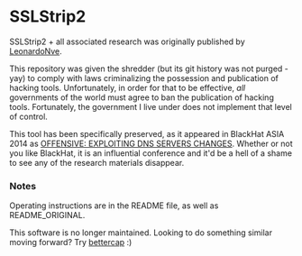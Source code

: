 # SSLStrip2

SSLStrip2 + all associated research was originally published by [LeonardoNve](https://github.com/LeonardoNve).

This repository was given the shredder (but its git history was not purged - yay) to comply with laws criminalizing the possession and publication of hacking tools. Unfortunately, in order for that to be effective, _all_ governments of the world must agree to ban the publication of hacking tools. Fortunately, the government I live under does not implement that level of control.

This tool has been specifically preserved, as it appeared in BlackHat ASIA 2014 as [OFFENSIVE: EXPLOITING DNS SERVERS CHANGES](http://www.slideshare.net/Fatuo__/offensive-exploiting-dns-servers-changes-blackhat-asia-2014). Whether or not you like BlackHat, it is an influential conference and it'd be a hell of a shame to see any of the research materials disappear.

### Notes

Operating instructions are in the README file, as well as README_ORIGINAL.

This software is no longer maintained. Looking to do something similar moving forward? Try [bettercap](https://github.com/bettercap/bettercap) :)
